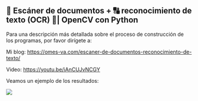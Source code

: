## 📃 Escáner de documentos + 🔠 reconocimiento de texto (OCR) 🔡| OpenCV con Python

Para una descripción más detallada sobre el proceso de construcción de los programas, por favor dirígete a:

Mi blog: https://omes-va.com/escaner-de-documentos-reconocimiento-de-texto/

Video: https://youtu.be/iAnCUJvNCGY

Veamos un ejemplo de los resultados:

![](ocrScanner.gif)
